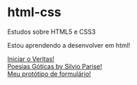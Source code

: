 # html-css
 Estudos sobre HTML5 e CSS3

 Estou aprendendo a desenvolver em html!

<a href="https://lucas-lion.github.io/html-css/Atividades/11%20Veritas/index">Iniciar o Veritas!</a> <br>
<a href="https://lucas-lion.github.io/Html-css/Atividades/16%20frases/index.html">Poesias Góticas by Silvio Parise!</a> <br>
<a href="https://lucas-lion.github.io/Html-css/Atividades/15%20formularios/index.html">Meu protótipo de formulário!</a>